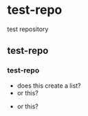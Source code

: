 # test-repo
test repository
## test-repo
### test-repo
- does this create a list?
- or this?
* or this?
